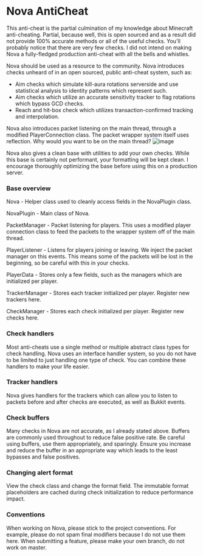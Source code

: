# Nova AntiCheat
This anti-cheat is the partial culmination of my knowledge about Minecraft anti-cheating.
Partial, because well, this is open sourced and as a result did not provide 100% accurate methods or all of the useful checks.
You'll probably notice that there are very few checks. I did not intend on making Nova a fully-fledged production anti-cheat with all
the bells and whistles. 

Nova should be used as a resource to the community. Nova introduces checks unheard of in an open sourced, public anti-cheat system, such as:
- Aim checks which simulate kill-aura rotations serverside and use statistical analysis to identity patterns which represent such.
- Aim checks which utilize an accurate sensitivity tracker to flag rotations which bypass GCD checks.
- Reach and hit-box check which utilizes transaction-confirmed tracking and interpolation.

Nova also introduces packet listening on the main thread, through a modified PlayerConnection class. The packet wrapper system itself
uses reflection. Why would you want to be on the main thread? ![image](https://user-images.githubusercontent.com/62041141/172733095-ffc9eee0-eded-4a11-b621-62f7d7c84686.png)



Nova also gives a clean base with utilities to add your own checks. While this base is certainly not performant, your formatting 
will be kept clean. I encourage thoroughly optimizing the base before using this on a production server.

### Base overview
Nova - Helper class used to cleanly access fields in the NovaPlugin class.

NovaPlugin - Main class of Nova.

PacketManager - Packet listening for players. This uses a modified player connection class to feed the packets to the wrapper system
off of the main thread.

PlayerListener - Listens for players joining or leaving. We inject the packet manager on this events. This means some of the packets 
will be lost in the beginning, so be careful with this in your checks.

PlayerData - Stores only a few fields, such as the managers which are initialized per player.

TrackerManager - Stores each tracker initialized per player. Register new trackers here.

CheckManager - Stores each check initialized per player. Register new checks here.

### Check handlers
Most anti-cheats use a single method or multiple abstract class types for check handling. Nova uses an interface handler system, so you
do not have to be limited to just handling one type of check. You can combine these handlers to make your life easier.

### Tracker handlers
Nova gives handlers for the trackers which can allow you to listen to packets before and after checks are executed, as well as Bukkit events.

### Check buffers
Many checks in Nova are not accurate, as I already stated above. Buffers are commonly used throughout to reduce false positive rate.
Be careful using buffers, use them appropriately, and sparingly. Ensure you increase and reduce the buffer in an appropriate way which leads
to the least bypasses and false positives.

### Changing alert format
View the check class and change the format field. The immutable format placeholders are cached during check initialization to reduce performance
impact.

### Conventions
When working on Nova, please stick to the project conventions. For example, please do not spam final modifiers because I do not use them here.
When submitting a feature, please make your own branch, do not work on master.
